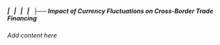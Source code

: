 ##### |   |   |   |   ├── Impact of Currency Fluctuations on Cross-Border Trade Financing

*Add content here*